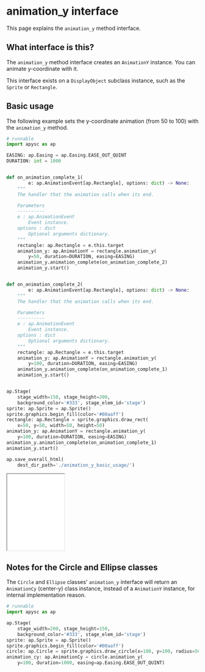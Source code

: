 # animation_y interface

This page explains the `animation_y` method interface.

## What interface is this?

The `animation_y` method interface creates an `AnimationY` instance. You can animate y-coordinate with it.

This interface exists on a `DisplayObject` subclass instance, such as the `Sprite` or `Rectangle`.

## Basic usage

The following example sets the y-coordinate animation (from 50 to 100) with the `animation_y` method.

```py
# runnable
import apysc as ap

EASING: ap.Easing = ap.Easing.EASE_OUT_QUINT
DURATION: int = 1000


def on_animation_complete_1(
        e: ap.AnimationEvent[ap.Rectangle], options: dict) -> None:
    """
    The handler that the animation calls when its end.

    Parameters
    ----------
    e : ap.AnimationEvent
        Event instance.
    options : dict
        Optional arguments dictionary.
    """
    rectangle: ap.Rectangle = e.this.target
    animation_y: ap.AnimationY = rectangle.animation_y(
        y=50, duration=DURATION, easing=EASING)
    animation_y.animation_complete(on_animation_complete_2)
    animation_y.start()


def on_animation_complete_2(
        e: ap.AnimationEvent[ap.Rectangle], options: dict) -> None:
    """
    The handler that the animation calls when its end.

    Parameters
    ----------
    e : ap.AnimationEvent
        Event instance.
    options : dict
        Optional arguments dictionary.
    """
    rectangle: ap.Rectangle = e.this.target
    animation_y: ap.AnimationY = rectangle.animation_y(
        y=100, duration=DURATION, easing=EASING)
    animation_y.animation_complete(on_animation_complete_1)
    animation_y.start()


ap.Stage(
    stage_width=150, stage_height=200,
    background_color='#333', stage_elem_id='stage')
sprite: ap.Sprite = ap.Sprite()
sprite.graphics.begin_fill(color='#00aaff')
rectangle: ap.Rectangle = sprite.graphics.draw_rect(
    x=50, y=50, width=50, height=50)
animation_y: ap.AnimationY = rectangle.animation_y(
    y=100, duration=DURATION, easing=EASING)
animation_y.animation_complete(on_animation_complete_1)
animation_y.start()

ap.save_overall_html(
    dest_dir_path='./animation_y_basic_usage/')
```

<iframe src="static/animation_y_basic_usage/index.html" width="150" height="200"></iframe>

## Notes for the Circle and Ellipse classes

The `Circle` and `Ellipse` classes' `animation_y` interface will return an `AnimationCy` (center-y) class instance, instead of a `AnimationY` instance, for internal implementation reason.

```py
# runnable
import apysc as ap

ap.Stage(
    stage_width=200, stage_height=150,
    background_color='#333', stage_elem_id='stage')
sprite: ap.Sprite = ap.Sprite()
sprite.graphics.begin_fill(color='#00aaff')
circle: ap.Circle = sprite.graphics.draw_circle(x=100, y=100, radius=50)
animation_cy: ap.AnimationCy = circle.animation_y(
    y=100, duration=1000, easing=ap.Easing.EASE_OUT_QUINT)
```